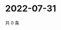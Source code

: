 # 2022-07-31

共 0 条

<!-- BEGIN WEIBO -->
<!-- 最后更新时间 Sun Jul 31 2022 06:14:13 GMT+0800 (China Standard Time) -->

<!-- END WEIBO -->
